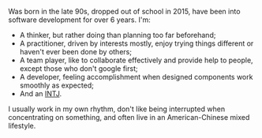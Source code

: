 Was born in the late 90s, dropped out of school in 2015, have been into software development for over 6 years. I'm:

- A thinker, but rather doing than planning too far beforehand;
- A practitioner, driven by interests mostly, enjoy trying things different or haven't ever been done by others;
- A team player, like to collaborate effectively and provide help to people, except those who don't google first;
- A developer, feeling accomplishment when designed components work smoothly as expected;
- And an [INTJ](https://www.16personalities.com/intj-personality).

I usually work in my own rhythm, don't like being interrupted when concentrating on something, and often live in an American-Chinese mixed lifestyle.

